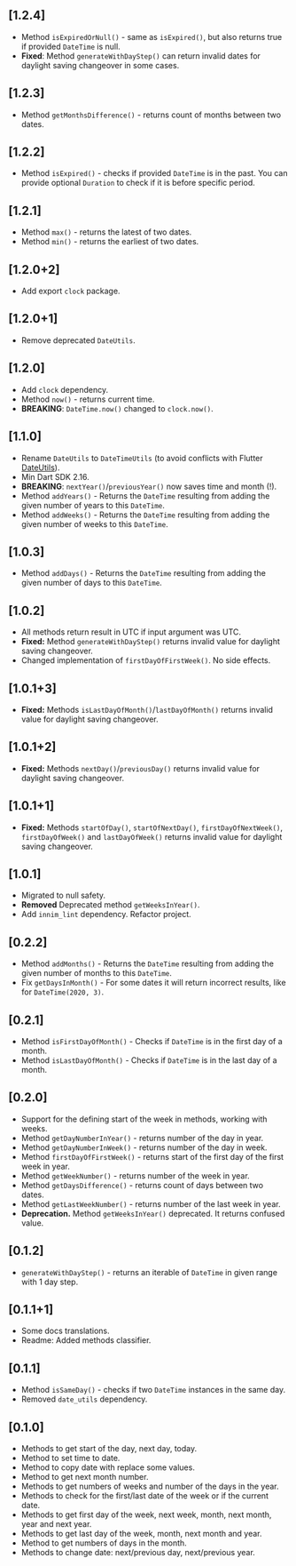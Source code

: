 ## [1.2.4]

* Method `isExpiredOrNull()` - same as `isExpired()`, but also returns true if provided `DateTime` is null.
* **Fixed**: Method `generateWithDayStep()` can return invalid dates for daylight saving changeover in some cases.

## [1.2.3]

* Method `getMonthsDifference()` - returns count of months between two dates.

## [1.2.2]

* Method `isExpired()` - checks if provided `DateTime` is in the past. You can provide optional `Duration` to check if it is before specific period.

## [1.2.1]

* Method `max()` - returns the latest of two dates.
* Method `min()` - returns the earliest of two dates.

## [1.2.0+2]

* Add export `clock` package.

## [1.2.0+1]

* Remove deprecated `DateUtils`.

## [1.2.0]

* Add `clock` dependency.
* Method `now()` - returns current time.
* **BREAKING**: `DateTime.now()` changed to `clock.now()`.

## [1.1.0]

* Rename `DateUtils` to `DateTimeUtils` (to avoid conflicts with Flutter [DateUtils](https://api.flutter.dev/flutter/material/DateUtils-class.html)).
* Min Dart SDK 2.16.
* **BREAKING**: `nextYear()`/`previousYear()` now saves time and month (!).
* Method `addYears()` - Returns the `DateTime` resulting from adding the given number of years to this `DateTime`.
* Method `addWeeks()` - Returns the `DateTime` resulting from adding the given number of weeks to this `DateTime`.

## [1.0.3]

* Method `addDays()` - Returns the `DateTime` resulting from adding the given number of days to this `DateTime`.

## [1.0.2]

* All methods return result in UTC if input argument was UTC.
* **Fixed:** Method `generateWithDayStep()` returns invalid value for daylight saving changeover.
* Changed implementation of `firstDayOfFirstWeek()`. No side effects.

## [1.0.1+3]

* **Fixed:** Methods `isLastDayOfMonth()`/`lastDayOfMonth()` returns invalid value for daylight saving changeover.

## [1.0.1+2]

* **Fixed:** Methods `nextDay()`/`previousDay()` returns invalid value for daylight saving changeover.

## [1.0.1+1]

* **Fixed:** Methods `startOfDay()`, `startOfNextDay()`, `firstDayOfNextWeek()`, `firstDayOfWeek()` and `lastDayOfWeek()` returns invalid value for daylight saving changeover.

## [1.0.1]

* Migrated to null safety.
* **Removed** Deprecated method `getWeeksInYear()`.
* Add `innim_lint` dependency. Refactor project.

## [0.2.2]

* Method `addMonths()` - Returns the `DateTime` resulting from adding the given number of months to this `DateTime`.
* Fix `getDaysInMonth()` - For some dates it will return incorrect results, like for `DateTime(2020, 3)`.

## [0.2.1]

* Method `isFirstDayOfMonth()` - Checks if `DateTime` is in the first day of a month.
* Method `isLastDayOfMonth()` - Checks if `DateTime` is in the last day of a month.

## [0.2.0]

* Support for the defining start of the week in methods, working with weeks.
* Method `getDayNumberInYear()` - returns number of the day in year.
* Method `getDayNumberInWeek()` - returns number of the day in week.
* Method `firstDayOfFirstWeek()` - returns start of the first day of the first week in year.
* Method `getWeekNumber()` - returns number of the week in year.
* Method `getDaysDifference()` - returns count of days between two dates.
* Method `getLastWeekNumber()` - returns number of the last week in year.
* **Deprecation.** Method `getWeeksInYear()` deprecated. It returns confused value.

## [0.1.2]

* `generateWithDayStep()` - returns an iterable of `DateTime` in given range with 1 day step.

## [0.1.1+1]

* Some docs translations.
* Readme: Added methods classifier.

## [0.1.1]

* Method `isSameDay()` - checks if two `DateTime` instances in the same day.
* Removed `date_utils` dependency.

## [0.1.0]

* Methods to get start of the day, next day, today.
* Method to set time to date.
* Method to copy date with replace some values.
* Method to get next month number.
* Methods to get numbers of weeks and number of the days in the year.
* Methods to check for the first/last date of the week or if the current date.
* Methods to get first day of the week, next week, month, next month, year and next year.
* Methods to get last day of the week, month, next month and year.
* Method to get numbers of days in the month. 
* Methods to change date: next/previous day, next/previous year.
